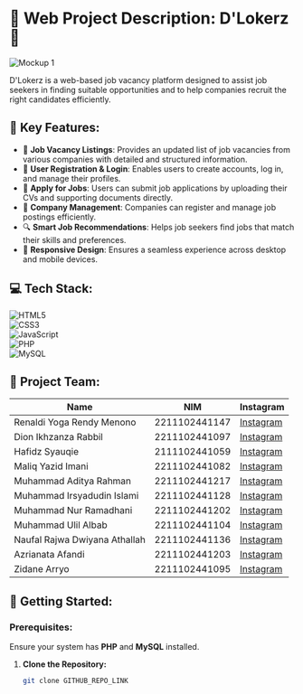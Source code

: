 # 🌟 Web Project Description: D'Lokerz 🌟

![Mockup 1](GITHUB_IMAGE_LINK)

D'Lokerz is a web-based job vacancy platform designed to assist job seekers in finding suitable opportunities and to help companies recruit the right candidates efficiently.

## 🌟 Key Features:
- 📜 **Job Vacancy Listings**: Provides an updated list of job vacancies from various companies with detailed and structured information.
- 👤 **User Registration & Login**: Enables users to create accounts, log in, and manage their profiles.
- 📄 **Apply for Jobs**: Users can submit job applications by uploading their CVs and supporting documents directly.
- 🏢 **Company Management**: Companies can register and manage job postings efficiently.
- 🔍 **Smart Job Recommendations**: Helps job seekers find jobs that match their skills and preferences.
- 📱 **Responsive Design**: Ensures a seamless experience across desktop and mobile devices.

## 💻 Tech Stack:
![HTML5](https://img.shields.io/badge/html5-%23E34F26.svg?style=flat-square&logo=html5&logoColor=white)  
![CSS3](https://img.shields.io/badge/css3-%231572B6.svg?style=flat-square&logo=css3&logoColor=white)  
![JavaScript](https://img.shields.io/badge/javascript-%23F7DF1E.svg?style=flat-square&logo=javascript&logoColor=black)  
![PHP](https://img.shields.io/badge/php-%23777BB4.svg?style=flat-square&logo=php&logoColor=white)  
![MySQL](https://img.shields.io/badge/mysql-%234479A1.svg?style=flat-square&logo=mysql&logoColor=white)  

## 👥 Project Team:
| Name | NIM | Instagram |
|------------|--------------|-------------------------------------------------|
| Renaldi Yoga Rendy Menono | 2211102441147 | [Instagram](https://instagram.com/) |
| Dion Ikhzanza Rabbil | 2211102441097 | [Instagram](https://instagram.com/) |
| Hafidz Syauqie | 2111102441059 | [Instagram](https://instagram.com/) |
| Maliq Yazid Imani | 2211102441082 | [Instagram](https://instagram.com/) |
| Muhammad Aditya Rahman | 2211102441217 | [Instagram](https://instagram.com/) |
| Muhammad Irsyadudin Islami | 2211102441128 | [Instagram](https://instagram.com/) |
| Muhammad Nur Ramadhani | 2211102441202 | [Instagram](https://instagram.com/) |
| Muhammad Ulil Albab | 2211102441104 | [Instagram](https://instagram.com/) |
| Naufal Rajwa Dwiyana Athallah | 2211102441136 | [Instagram](https://instagram.com/) |
| Azrianata Afandi | 2211102441203 | [Instagram](https://instagram.com/) |
| Zidane Arryo | 2211102441095 | [Instagram](https://instagram.com/) |

## 🚀 Getting Started:
### Prerequisites:
Ensure your system has **PHP** and **MySQL** installed.

1. **Clone the Repository:**  
   ```sh
   git clone GITHUB_REPO_LINK
